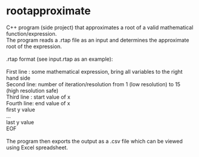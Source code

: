rootapproximate
===============

C++ program (side project) that approximates a root of a valid mathematical function/expression.<br>
The program reads a .rtap file as an input and determines the approximate root of the expression.<br>
<br>
.rtap format (see input.rtap as an example):<br>
<br>
First line : some mathematical expression, bring all variables to the right hand side<br>
Second line: number of iteration/resolution from 1 (low resolution) to 15 (high resolution safe)<br>
Third line : start value of x<br>
Fourth line: end value of x<br>
first y value<br>
...<br>
last y value<br>
EOF<br>
<br>
The program then exports the output as a .csv file which can be viewed using Excel spreadsheet.
